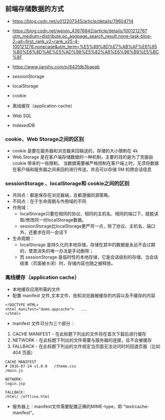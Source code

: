 ## 前端存储数据的方式
- https://blog.csdn.net/u012207345/article/details/79604714
- https://blog.csdn.net/weixin_43676842/article/details/100121276?utm_medium=distribute.pc_aggpage_search_result.none-task-blog-2~all~first_rank_v2~rank_v25-4-100121276.nonecase&utm_term=%E5%89%8D%E7%AB%AF%E6%95%B0%E6%8D%AE%E5%AD%98%E5%82%A8%E6%96%B9%E5%BC%8F
- https://www.jianshu.com/p/642fdb3baeab

- sessionStorage
- localStorage
- cookie
- 离线缓存（application cache）
- Web SQL
- IndexedDB

### cookie、Web Storage之间的区别
- cookie 是要在服务器和浏览器来回输送的，存储的大小限制在 4k
- Web Storage 是在客户端存储数据的一种机制，主要的目的是为了克服由 cookie 带来的一些限制， 当数据需要被严格控制在客户端上时，无须将数据在客户端和服务器之间来回的进行传送，并且可以存储 5M 的跨会话信息

### sessionStorage 、localStorage和 cookie之间的区别
- 共同点：都是保存在浏览器端，且都遵循同源策略。
- 不同点：在于⽣命周期与作⽤域的不同
- 作⽤域：
    - localStorage只要在相同的协议、相同的主机名、相同的端⼝下，就能读取/修改同⼀份localStorage数据。
    - sessionStorage⽐localStorage更严苛⼀点，除了协议、主机名、端⼝外，还要求在同⼀会话下
- ⽣命周期：
    - localStorage 是持久化的本地存储，存储在其中的数据是永远不会过期的，使其消失的唯⼀办法是⼿动删除；
    - ⽽ sessionStorage 是临时性的本地存储，它是会话级别的存储，当会话结束（⻚⾯被关闭）时，存储内容也随之被释放。

### 离线缓存（application cache）
- 本地缓存应用所需的文件
- 配置 manifest 文件,文本文件，告知浏览器被缓存的内容以及不缓存的内容
```
<!DOCTYPE HTML>   
<html manifest="demo.appcache">   ...   
</html>
```
- manifest 文件可分为三个部分：
1. CACHE MANIFEST - 在此标题下列出的文件将在首次下载后进行缓存
2. NETWORK - 在此标题下列出的文件需要与服务器的连接，且不会被缓存
3. FALLBACK - 在此标题下列出的文件规定当页面无法访问时的回退页面（比如 404 页面）
```
CACHE MANIFEST   
# 2016-07-24 v1.0.0   /theme.css   
/main.js   
 
NETWORK:   
login.jsp   
 
FALLBACK:   
/html/ /offline.html
```
- 服务器上：manifest文件需要配置正确的MIME-type，即 "text/cache-manifest"。
